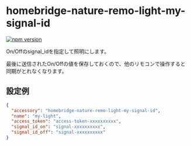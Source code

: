 # homebridge-nature-remo-light-my-signal-id

[![npm version](https://badge.fury.io/js/%40nu50218%2Fhomebridge-nature-remo-light-my-signal-id.svg)](https://badge.fury.io/js/%40nu50218%2Fhomebridge-nature-remo-light-my-signal-id)

On/Offのsignal_idを指定して照明にします。

最後に送信されたOn/Offの値を保存しておくので、他のリモコンで操作すると同期がとれなくなります。

## 設定例

```json
{
  "accessory": "homebridge-nature-remo-light-my-signal-id",
  "name": "my-light",
  "access_token": "access-token-xxxxxxxxxx",
  "signal_id_on": "signal-xxxxxxxxxx",
  "signal_id_off": "signal-xxxxxxxxxx"
}
```
